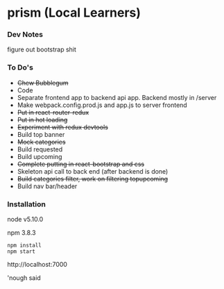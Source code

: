 # prism (Local Learners)

### Dev Notes

figure out bootstrap shit

### To Do's

- ~~Chew Bubblegum~~
- Code
- Separate frontend app to backend api app.  Backend mostly in /server
- Make webpack.config.prod.js and app.js to server frontend
- ~~Put in react-router-redux~~
- ~~Put in hot loading~~
- ~~Experiment with redux devtools~~
- Build top banner
- ~~Mock categories~~
- Build requested
- Build upcoming
- ~~Complete putting in react-bootstrap and css~~
- Skeleton api call to back end (after backend is done)
- ~~Build categories filter, work on filtering topupcoming~~
- Build nav bar/header



### Installation

node v5.10.0

npm 3.8.3

```
npm install
npm start
```

http://localhost:7000

'nough said